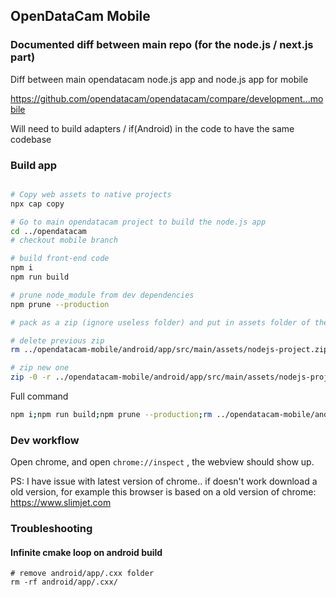 ## OpenDataCam Mobile

### Documented diff between main repo (for the node.js / next.js part)

Diff between main opendatacam node.js app and node.js app for mobile

https://github.com/opendatacam/opendatacam/compare/development...mobile

Will need to build adapters / if(Android) in the code to have the same codebase

### Build app

```bash

# Copy web assets to native projects
npx cap copy

# Go to main opendatacam project to build the node.js app
cd ../opendatacam
# checkout mobile branch

# build front-end code
npm i
npm run build

# prune node_module from dev dependencies
npm prune --production

# pack as a zip (ignore useless folder) and put in assets folder of the mobile project

# delete previous zip
rm ../opendatacam-mobile/android/app/src/main/assets/nodejs-project.zip

# zip new one
zip -0 -r ../opendatacam-mobile/android/app/src/main/assets/nodejs-project.zip . -x ".git/*" ".github/*" "public/static/placeholder/*" "public/static/demo/*" "documentation/*" ".next/*" "apidoc/*" "docker/*" "script/*" "spec/*"
```

Full command

```bash
npm i;npm run build;npm prune --production;rm ../opendatacam-mobile/android/app/src/main/assets/nodejs-project.zip;zip -0 -r ../opendatacam-mobile/android/app/src/main/assets/nodejs-project.zip . -x ".git/*" ".github/*" "public/static/placeholder/*" "public/static/demo/*" "documentation/*" ".next/*" "apidoc/*" "docker/*" "script/*" "spec/*";
```

### Dev workflow

Open chrome, and open `chrome://inspect` , the webview should show up. 

PS: I have issue with latest version of chrome.. if doesn't work download a old version, for example this browser is based on a old version of chrome: https://www.slimjet.com 

### Troubleshooting

#### Infinite cmake loop on android build

```
# remove android/app/.cxx folder
rm -rf android/app/.cxx/
```

